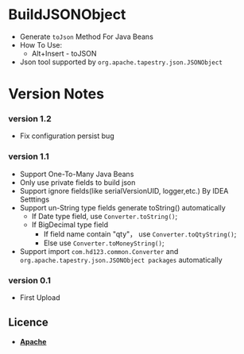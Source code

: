 # BuildJSONObject
* Generate `toJson` Method For Java Beans
* How To Use:
  * Alt+Insert - toJSON
* Json tool supported by `org.apache.tapestry.json.JSONObject`
  
# Version Notes
### version 1.2
* Fix configuration persist bug

### version 1.1
* Support One-To-Many Java Beans 
* Only use private fields to build json
* Support ignore fields(like serialVersionUID, logger,etc.) By IDEA Setttings
* Support un-String type fields generate toString() automatically
  * If Date type field, use `Converter.toString()`;
  * If BigDecimal type field
    * If field name contain "qty"， use `Converter.toQtyString()`;
    * Else use `Converter.toMoneyString()`;
* Support import `com.hd123.common.Converter` and `org.apache.tapestry.json.JSONObject packages` automatically

### version 0.1
  * First Upload
      
## Licence
* **[Apache](http://www.apache.org/licenses/LICENSE-2.0)**  
